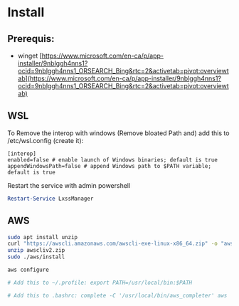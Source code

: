 # Install

## Prerequis:

- winget [https://www.microsoft.com/en-ca/p/app-installer/9nblggh4nns1?ocid=9nblggh4nns1_ORSEARCH_Bing&rtc=2&activetab=pivot:overviewtab](https://www.microsoft.com/en-ca/p/app-installer/9nblggh4nns1?ocid=9nblggh4nns1_ORSEARCH_Bing&rtc=2&activetab=pivot:overviewtab)


## WSL

To Remove the interop with windows (Remove bloated Path and) add this to /etc/wsl.config (create it):

```text
[interop]
enabled=false # enable launch of Windows binaries; default is true
appendWindowsPath=false # append Windows path to $PATH variable; default is true
```

Restart the service with admin powershell
```powershell
Restart-Service LxssManager
```

## AWS

```bash
sudo apt install unzip
curl "https://awscli.amazonaws.com/awscli-exe-linux-x86_64.zip" -o "awscliv2.zip"
unzip awscliv2.zip
sudo ./aws/install

aws configure

# Add this to ~/.profile: export PATH=/usr/local/bin:$PATH

# Add this to .bashrc: complete -C '/usr/local/bin/aws_completer' aws
```